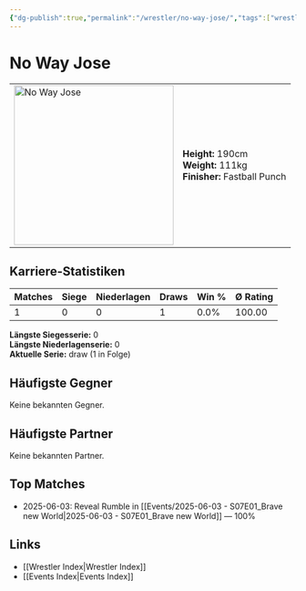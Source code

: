 ```yaml
---
{"dg-publish":true,"permalink":"/wrestler/no-way-jose/","tags":["wrestler"],"noteIcon":"","created":"2025-08-11T09:33:20.375+02:00"}
---
```



# No Way Jose

<table>
<tr>
<td><img src="No Way Jose.png" width="280" alt="No Way Jose"></td>
<td>
<b>Height:</b> 190cm<br>
<b>Weight:</b> 111kg<br>
<b>Finisher:</b> Fastball Punch<br>
</td>
</tr>
</table>

## Karriere-Statistiken

| Matches | Siege | Niederlagen | Draws | Win % | Ø Rating |
|---------|-------|-------------|-------|-------|-----------|
| 1 | 0 | 0 | 1 | 0.0% | 100.00 |

**Längste Siegesserie:** 0<br>**Längste Niederlagenserie:** 0<br>**Aktuelle Serie:** draw (1 in Folge)


## Häufigste Gegner
Keine bekannten Gegner.

## Häufigste Partner
Keine bekannten Partner.

## Top Matches
- 2025-06-03: Reveal Rumble in [[Events/2025-06-03 - S07E01_Brave new World\|2025-06-03 - S07E01_Brave new World]] — 100%

## Links
- [[Wrestler Index\|Wrestler Index]]
- [[Events Index\|Events Index]]
